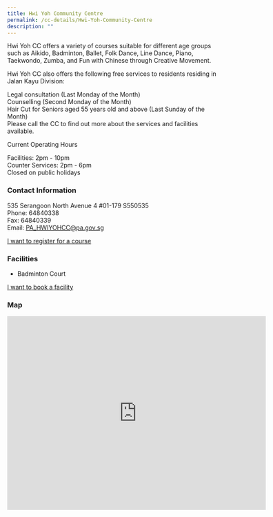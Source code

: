 ```yaml
---
title: Hwi Yoh Community Centre
permalink: /cc-details/Hwi-Yoh-Community-Centre
description: ""
---
```

Hwi Yoh CC offers a variety of courses suitable for different age groups such as Aikido, Badminton, Ballet, Folk Dance, Line Dance, Piano, Taekwondo, Zumba, and Fun with Chinese through Creative Movement.  
  
Hwi Yoh CC also offers the following free services to residents residing in Jalan Kayu Division:  
  
Legal consultation (Last Monday of the Month)  
Counselling (Second Monday of the Month)  
Hair Cut for Seniors aged 55 years old and above (Last Sunday of the Month)  
Please call the CC to find out more about the services and facilities available.  
  
Current Operating Hours  
  
Facilities: 2pm - 10pm  
Counter Services: 2pm - 6pm  
Closed on public holidays

### Contact Information
535 Serangoon North Avenue 4 #01-179 S550535  
Phone: 64840338  
Fax: 64840339  
Email: [PA\_HWIYOHCC@pa.gov.sg](mailto:PA_HWIYOHCC@pa.gov.sg)  

[I want to register for a course](https://www.onepa.gov.sg/)

### Facilities

*   Badminton Court

[I want to book a facility](https://www.onepa.gov.sg/)

### Map
<iframe src="https://www.google.com/maps/embed?pb=!1m18!1m12!1m3!1d3988.6711976260694!2d103.87180161533104!3d1.3739673618787922!2m3!1f0!2f0!3f0!3m2!1i1024!2i768!4f13.1!3m3!1m2!1s0x31da165a1d0e36eb%3A0x3a7906eaa8e28ea8!2sHwi%20Yoh%20Community%20Centre!5e0!3m2!1sen!2ssg!4v1661501333117!5m2!1sen!2ssg" width="600" height="450" style="border:0;" allowfullscreen="" loading="lazy" ></iframe>